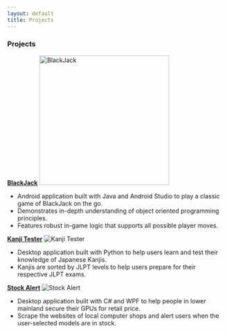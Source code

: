 ```yaml
---
layout: default
title: Projects
---
```


### Projects
**[BlackJack](https://github.com/ethanswcho/BlackJack)**
<img src="https://i.lensdump.com/i/ZAjxov.jpg" alt="BlackJack" width="300"/>
<!--![BlackJack](https://i.lensdump.com/i/ZAjxov.jpg "BlackJack")-->
* Android application built with Java and Android Studio to play a classic game of BlackJack on the go.
* Demonstrates in-depth understanding of object oriented programming principles.
* Features robust in-game logic that supports all possible player moves.

**[Kanji Tester](https://github.com/ethanswcho/KanjiTester)**
![Kanji Tester](https://i.lensdump.com/i/ZAjwm2.png "Kanji Tester")
* Desktop application built with Python to help users learn and test their knowledge of Japanese Kanjis.
* Kanjis are sorted by JLPT levels to help users prepare for their respective JLPT exams.

**[Stock Alert](https://github.com/ethanswcho/StockAlert)**
![Stock Alert](https://i1.lensdump.com/i/ZAj58C.png "Stock Alert")
* Desktop application built with C# and WPF to help people in lower mainland secure their GPUs for retail price.
* Scrape the websites of local computer shops and alert users when the user-selected models are in stock.
